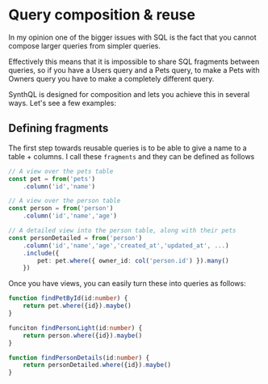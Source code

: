 # Query composition & reuse

In my opinion one of the bigger issues with SQL is the fact that you cannot compose larger queries from simpler queries.

Effectively this means that it is impossible to share SQL fragments between queries, so if you have a Users query and a Pets query, to make a Pets with Owners query you have to make a completely different query.

SynthQL is designed for composition and lets you achieve this in several ways. Let's see a few examples:

## Defining fragments

The first step towards reusable queries is to be able to give a name to a table + columns. I call these `fragments` and they can be defined as follows

```ts
// A view over the pets table
const pet = from('pets')
    .column('id','name')

// A view over the person table
const person = from('person')
    .column('id','name','age')

// A detailed view into the person table, along with their pets
const personDetailed = from('person')
    .column('id','name','age','created_at','updated_at', ...)
    .include({
        pet: pet.where({ owner_id: col('person.id') }).many()
    })
```

Once you have views, you can easily turn these into queries as follows:

```ts
function findPetById(id:number) {
    return pet.where({id}).maybe()
}

funciton findPersonLight(id:number) {
    return person.where({id}).maybe()
}

function findPersonDetails(id:number) {
    return personDetailed.where({id}).maybe()
}
```
